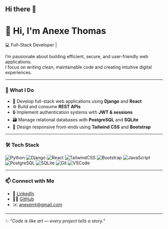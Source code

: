 ## Hi there 👋
# 👋 Hi, I'm Anexe Thomas 

💻 Full-Stack Developer | 

I’m passionate about building efficient, secure, and user-friendly web applications.  
I focus on writing clean, maintainable code and creating intuitive digital experiences.

---

### 🧠 What I Do
- 🧩 Develop full-stack web applications using **Django** and **React**  
- ⚙️ Build and consume **REST APIs**  
- 🔒 Implement authentication systems with **JWT & sessions**  
- 🗃️ Manage relational databases with **PostgreSQL** and **SQLite**  
- 🎨 Design responsive front-ends using **Tailwind CSS** and **Bootstrap**

---

### 🛠️ Tech Stack
![Python](https://img.shields.io/badge/Python-3776AB?style=for-the-badge&logo=python&logoColor=white)
![Django](https://img.shields.io/badge/Django-092E20?style=for-the-badge&logo=django&logoColor=white)
![React](https://img.shields.io/badge/React-20232A?style=for-the-badge&logo=react&logoColor=61DAFB)
![TailwindCSS](https://img.shields.io/badge/Tailwind_CSS-38B2AC?style=for-the-badge&logo=tailwind-css&logoColor=white)
![Bootstrap](https://img.shields.io/badge/Bootstrap-563D7C?style=for-the-badge&logo=bootstrap&logoColor=white)
![JavaScript](https://img.shields.io/badge/JavaScript-F7DF1E?style=for-the-badge&logo=javascript&logoColor=black)
![PostgreSQL](https://img.shields.io/badge/PostgreSQL-316192?style=for-the-badge&logo=postgresql&logoColor=white)
![SQLite](https://img.shields.io/badge/SQLite-07405E?style=for-the-badge&logo=sqlite&logoColor=white)
![Git](https://img.shields.io/badge/Git-F05032?style=for-the-badge&logo=git&logoColor=white)
![VSCode](https://img.shields.io/badge/VS_Code-0078D4?style=for-the-badge&logo=visual-studio-code&logoColor=white)




---

### 📫 Connect with Me
- 💼 [LinkedIn](https://www.linkedin.com/in/anexe-thomas)
- 🧑‍💻 [GitHub](https://github.com/anx090)
- ✉️ anexemt@gmail.com

---

✨ *“Code is like art — every project tells a story.”*

